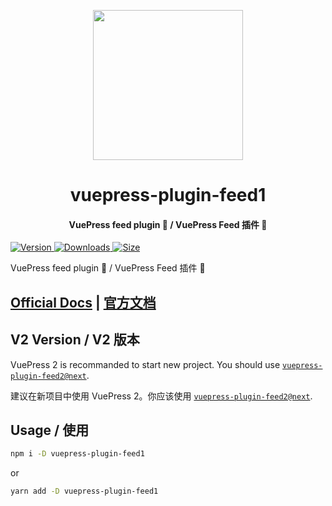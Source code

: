 <!-- markdownlint-disable -->
<p align="center">
  <img width="240" src="https://vuepress-theme-hope.github.io/v1/logo.svg" style="text-align: center;"/>
</p>
<h1 align="center">vuepress-plugin-feed1</h1>
<h4 align="center">VuePress feed plugin 📡 / VuePress Feed 插件 📡</h4>

[![Version](https://img.shields.io/npm/v/vuepress-plugin-feed1.svg?style=flat-square&logo=npm) ![Downloads](https://img.shields.io/npm/dm/vuepress-plugin-feed1.svg?style=flat-square&logo=npm) ![Size](https://img.shields.io/bundlephobia/min/vuepress-plugin-feed1?style=flat-square&logo=npm)](https://www.npmjs.com/package/vuepress-plugin-feed1)

<!-- markdownlint-restore -->

VuePress feed plugin 📡 / VuePress Feed 插件 📡

## [Official Docs](https://vuepress-theme-hope.github.io/v1/feed/) | [官方文档](https://vuepress-theme-hope.gitee.io/v1/feed/zh/)

## V2 Version / V2 版本

VuePress 2 is recommanded to start new project. You should use [`vuepress-plugin-feed2@next`](https://vuepress-theme-hope.github.io/v2/feed/).

建议在新项目中使用 VuePress 2。你应该使用 [`vuepress-plugin-feed2@next`](https://vuepress-theme-hope.gitee.io/v2/feed/zh/).

## Usage / 使用

```bash
npm i -D vuepress-plugin-feed1
```

or

```bash
yarn add -D vuepress-plugin-feed1
```
